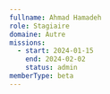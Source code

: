 ```yaml
---
fullname: Ahmad Hamadeh
role: Stagiaire
domaine: Autre
missions:
  - start: 2024-01-15
    end: 2024-02-02
    status: admin
memberType: beta
---
```

